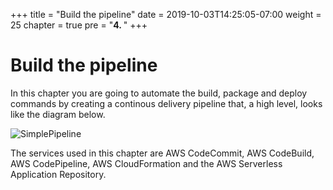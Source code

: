 +++
title = "Build the pipeline"
date = 2019-10-03T14:25:05-07:00
weight = 25
chapter = true
pre = "<b>4. </b>"
+++

# Build the pipeline

In this chapter you are going to automate the build, package and deploy commands by creating a continous delivery pipeline that, a high level, looks like the diagram below.  

![SimplePipeline](/images/pipeline-art.png)

The services used in this chapter are AWS CodeCommit, AWS CodeBuild, AWS CodePipeline, AWS CloudFormation and the AWS Serverless Application Repository.